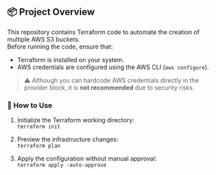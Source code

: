 ## 📦 Project Overview

This repository contains Terraform code to automate the creation of multiple AWS S3 buckets.  
Before running the code, ensure that:

- Terraform is installed on your system.
- AWS credentials are configured using the AWS CLI (`aws configure`).

> ⚠️ Although you can hardcode AWS credentials directly in the provider block, it is **not recommended** due to security risks.

### 🚀 How to Use

1. Initialize the Terraform working directory:  
   `terraform init`

2. Preview the infrastructure changes:  
   `terraform plan`

3. Apply the configuration without manual approval:  
   `terraform apply -auto-approve`
